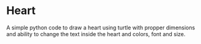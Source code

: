 # Heart
A simple python code to draw a heart using turtle with propper dimensions and ability to change the text inside the heart and colors, font and size.
